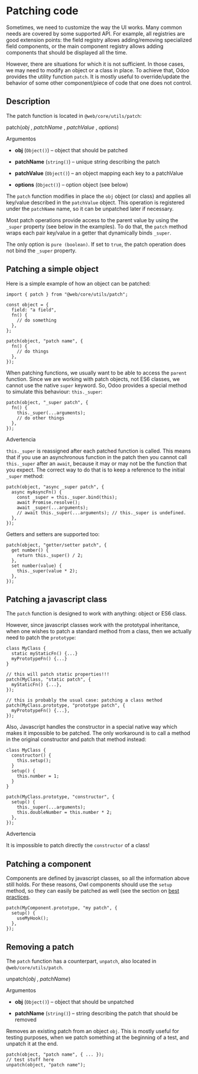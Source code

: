 # Patching code

Sometimes, we need to customize the way the UI works. Many common needs are
covered by some supported API. For example, all registries are good extension
points: the field registry allows adding/removing specialized field
components, or the main component registry allows adding components that
should be displayed all the time.

However, there are situations for which it is not sufficient. In those cases,
we may need to modify an object or a class in place. To achieve that, Odoo
provides the utility function `patch`. It is mostly useful to override/update
the behavior of some other component/piece of code that one does not control.

## Description

The patch function is located in `@web/core/utils/patch`:

patch(_obj_ , _patchName_ , _patchValue_ , _options_)

    

Argumentos

    

  * **obj** (`Object()`) – object that should be patched

  * **patchName** (`string()`) – unique string describing the patch

  * **patchValue** (`Object()`) – an object mapping each key to a patchValue

  * **options** (`Object()`) – option object (see below)

The `patch` function modifies in place the `obj` object (or class) and applies
all key/value described in the `patchValue` object. This operation is
registered under the `patchName` name, so it can be unpatched later if
necessary.

Most patch operations provide access to the parent value by using the `_super`
property (see below in the examples). To do that, the `patch` method wraps
each pair key/value in a getter that dynamically binds `_super`.

The only option is `pure (boolean)`. If set to `true`, the patch operation
does not bind the `_super` property.

## Patching a simple object

Here is a simple example of how an object can be patched:

    
    
    import { patch } from "@web/core/utils/patch";
    
    const object = {
      field: "a field",
      fn() {
        // do something
      },
    };
    
    patch(object, "patch name", {
      fn() {
        // do things
      },
    });
    

When patching functions, we usually want to be able to access the `parent`
function. Since we are working with patch objects, not ES6 classes, we cannot
use the native `super` keyword. So, Odoo provides a special method to simulate
this behaviour: `this._super`:

    
    
    patch(object, "_super patch", {
      fn() {
        this._super(...arguments);
        // do other things
      },
    });
    

Advertencia

`this._super` is reassigned after each patched function is called. This means
that if you use an asynchronous function in the patch then you cannot call
`this._super` after an `await`, because it may or may not be the function that
you expect. The correct way to do that is to keep a reference to the initial
`_super` method:

    
    
    patch(object, "async _super patch", {
      async myAsyncFn() {
        const _super = this._super.bind(this);
        await Promise.resolve();
        await _super(...arguments);
        // await this._super(...arguments); // this._super is undefined.
      },
    });
    

Getters and setters are supported too:

    
    
    patch(object, "getter/setter patch", {
      get number() {
        return this._super() / 2;
      },
      set number(value) {
        this._super(value * 2);
      },
    });
    

## Patching a javascript class

The `patch` function is designed to work with anything: object or ES6 class.

However, since javascript classes work with the prototypal inheritance, when
one wishes to patch a standard method from a class, then we actually need to
patch the `prototype`:

    
    
    class MyClass {
      static myStaticFn() {...}
      myPrototypeFn() {...}
    }
    
    // this will patch static properties!!!
    patch(MyClass, "static patch", {
      myStaticFn() {...},
    });
    
    // this is probably the usual case: patching a class method
    patch(MyClass.prototype, "prototype patch", {
      myPrototypeFn() {...},
    });
    

Also, Javascript handles the constructor in a special native way which makes
it impossible to be patched. The only workaround is to call a method in the
original constructor and patch that method instead:

    
    
    class MyClass {
      constructor() {
        this.setup();
      }
      setup() {
        this.number = 1;
      }
    }
    
    patch(MyClass.prototype, "constructor", {
      setup() {
        this._super(...arguments);
        this.doubleNumber = this.number * 2;
      },
    });
    

Advertencia

It is impossible to patch directly the `constructor` of a class!

## Patching a component

Components are defined by javascript classes, so all the information above
still holds. For these reasons, Owl components should use the `setup` method,
so they can easily be patched as well (see the section on [best
practices](owl_components.html#frontend-owl-best-practices).

    
    
    patch(MyComponent.prototype, "my patch", {
      setup() {
        useMyHook();
      },
    });
    

## Removing a patch

The `patch` function has a counterpart, `unpatch`, also located in
`@web/core/utils/patch`.

unpatch(_obj_ , _patchName_)

    

Argumentos

    

  * **obj** (`Object()`) – object that should be unpatched

  * **patchName** (`string()`) – string describing the patch that should be removed

Removes an existing patch from an object `obj`. This is mostly useful for
testing purposes, when we patch something at the beginning of a test, and
unpatch it at the end.

    
    
    patch(object, "patch name", { ... });
    // test stuff here
    unpatch(object, "patch name");
    

